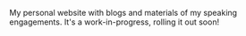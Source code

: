 My personal website with blogs and materials of my speaking engagements. It's a work-in-progress, rolling it out soon!
